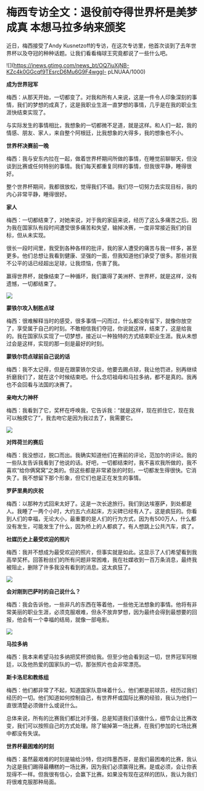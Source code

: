 # 梅西专访全文：退役前夺得世界杯是美梦成真 本想马拉多纳来颁奖

近日，梅西接受了Andy Kusnetzoff的专访，在这次专访里，他首次谈到了去年世界杯以及夺冠的种种话题。让我们看看梅球王究竟都说了一些什么吧。

![](https://inews.gtimg.com/news_bt/OQ7iuXjNB-KZc4k0GGcqf9TEsrcD6Mu6G9F4wggI-
pLNUAA/1000)

**成为世界冠军**

梅西：从那天开始，一切都变了。对我和所有人来说，这是一件令人印象深刻的事情，我们的梦想的成真了，这是我职业生涯一直梦想的事情，几乎是在我的职业生涯快结束实现了。

与实际发生的事情相比，我想象的一切都微不足道，就是这样。和人们一起，我的情感、朋友、家人，来自整个阿根廷，比我想象的大得多，我的想象也不小。

**世界杯决赛前一晚**

梅西：我与安东内拉在一起，做着世界杯期间所做的事情，在睡觉前聊聊天，但没谈到比赛或任何特别的事情。我们每天都重复同样的事情，但我很平静，睡得很好。

整个世界杯期间，我都很放松，觉得我们不错。我们尽一切努力去实现目标，我的内心非常平静，睡得很好。

**家人**

梅西：一切都结束了，对她来说，对于我的家庭来说，经历了这么多痛苦之后。因为我在国家队有段时间遭受很多痛苦和失望，输掉决赛，一度非常接近我们的目标，但从未实现。

很长一段时间里，我受到各种各样的批评，我的家人遭受的痛苦与我一样多，甚至更多。他们总想让我看到健康、坚强的一面，但我知道他们承受了很多。那些对我不公平的话已经超出足球，让我烦恼，伤害了我。

赢得世界杯，就像结束了一种循环，我们赢得了美洲杯、世界杯，就是这样，没有遗憾，一切都结束了。

![](https://inews.gtimg.com/news_bt/ObMwcU5fsbLOS9j38Fk6c5u0VOu8KPPtJFW7kNMjjLAAUAA/1000)

**蒙铁尔攻入制胜点球**

梅西：很难解释当时的感受，很多事情一闪而过，什么都没有留下，就像你放空了，享受属于自己的时刻。不敢相信我们夺冠，你说就这样，结束了，这是给我的。我在国家队实现了一切梦想，接近以一种独特的方式结束职业生涯。我从未想过会是这样，实现的那一刻是最好的时刻。

**蒙铁尔罚点球前自己说的话**

梅西：我不太记得，但是在跟蒙铁尔交谈，他要去踢点球，我让他罚进，别再继续折磨我们了，就在这个时候结束吧。什么念叨祖母和马拉多纳，都不是真的。我再也不会回看与法国的决赛了。

**亲吻大力神杯**

梅西：我看到了它，奖杯在呼唤我，它告诉我：“就是这样，现在抓住它，现在我可以触摸它了”，我去吻它是因为我过去了，我需要它。

![](https://inews.gtimg.com/news_bt/Oowoaj6MdK5VWBsYTheqJMhtRoNS7XOoJoGkAKKEIoOp0AA/1000)

**对阵荷兰的赛后**

梅西：我没想过，脱口而出。我确实知道他们在赛前的评论，范加尔的评论。我的一些队友告诉我看到了他说的话。好吧，一切都结束时，我不喜欢我所做的，我不喜欢“给你俩窝窝”之类的。但这些都是非常紧张的时刻，一切都发生得很快。它消失了。我不想留下那个形象，但它们也是正在发生的事情。

**罗萨里奥的庆祝**

梅西：以那种方式回来太好了。这是一次长途旅行。我们到达埃塞萨，到处都是人。我睡了一两个小时，大约五六点起床，方尖碑已经有人了。这是疯狂的。你看到人们的幸福，无论大小，最重要的是人们的行为方式，因为有500万人，什么都没有发生，可能发生了什么，因为桥上的人都疯了。有人想跳上公共汽车，疯了。

**社媒历史上最受欢迎的照片**

梅西：我并不想成为最受欢迎的照片，但事实就是如此。这显示了人们希望看到我高举奖杯。回答粉丝们的所有问题非常困难，我在社媒收到一百万条消息，最终我被阻止，删除了许多我没有看到的消息。这太疯狂了。

![](https://inews.gtimg.com/news_bt/OCtYSZ6nlGuV3S7i1ePJPBC1UxElPL8Yh1rXY_vjhJqGQAA/1000)

**会对刚到巴萨时的自己说什么？**

梅西：我会告诉他，一些非凡的东西在等着他，一些他无法想象的事情。他将有非常美丽的职业生涯，必须克服艰难，但永不放弃梦想，因为最终会得到最想要的回报，他会有一个幸福的结局，就像一部电影。

![](https://inews.gtimg.com/news_bt/O5lENeDEdCvyc7IDyO219vtAMIpoRXbzD2J6eF6EE_MfcAA/1000)

**马拉多纳**

梅西：我本来希望马拉多纳把奖杯颁给我。但至少他会看到这一切，世界冠军阿根廷，以及他热爱的国家队的一切，那张照片也会非常漂亮。

**斯卡洛尼和教练组**

梅西：他们都非常了不起，知道国家队意味着什么，他们都是前球员，经历过我们经历的一切。他们知道如何控制自己，有世界杯或国际比赛的经验，我认为他们一直很清楚必须做什么或说什么。

总体来说，所有的比赛我们都比对手强，总是知道我们该做什么，细节会让比赛改变，我们可以按照自己的方式处理。除了输掉第一场比赛，在我们参加的七场比赛中都没有失误。

**世界杯最困难的时刻**

梅西：虽然最艰难的时刻是输给沙特，但对阵墨西哥，是我们最困难的比赛，我认为这是我们踢得最糟糕的一场比赛，因为我们必须赢得比赛。是或必须，会让你表现得不一样。但我很有信心，会赢下比赛。如果没有现在这样的团队，我认为我们将很难克服那种局面。

